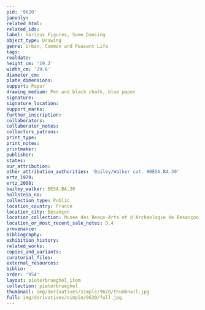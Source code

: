 ```yaml
---
pid: '9620'
janonly: 
related_html: 
related_ids: 
label: Various Figures, Some Dancing
object_type: Drawing
genre: Urban, Common and Peasant Life
tags: 
realdate: 
height_cm: '19.2'
width_cm: '29.6'
diameter_cm: 
plate_dimensions: 
support: Paper
drawing_medium: Pen and black chalk, blue paper
signature: 
signature_location: 
support_marks: 
further_inscription: 
collaborators: 
collaborator_notes: 
collectors_patrons: 
print_type: 
print_notes: 
printmaker: 
publisher: 
states: 
our_attribution: 
other_attribution_authorities: 'Bailey/Walker cat. #BESA.BA.30'
ertz_1979: 
ertz_2008: 
bailey_walker: BESA.BA.30
hollstein_no: 
collection_type: Public
location_country: France
location_city: Besançon
location_collection: Musée des Beaux-Arts et d'Archeologie de Besançon
location_or_most_recent_sale_notes: D.4
provenance: 
bibliography: 
exhibition_history: 
related_works: 
copies_and_variants: 
curatorial_files: 
external_resources: 
biblio: 
order: '954'
layout: pieterbrueghel_item
collection: pieterbrueghel
thumbnail: img/derivatives/simple/9620/thumbnail.jpg
full: img/derivatives/simple/9620/full.jpg
---
```

